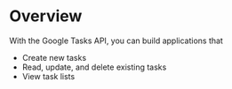 # Overview

With the Google Tasks API, you can build applications that

- Create new tasks
- Read, update, and delete existing tasks
- View task lists